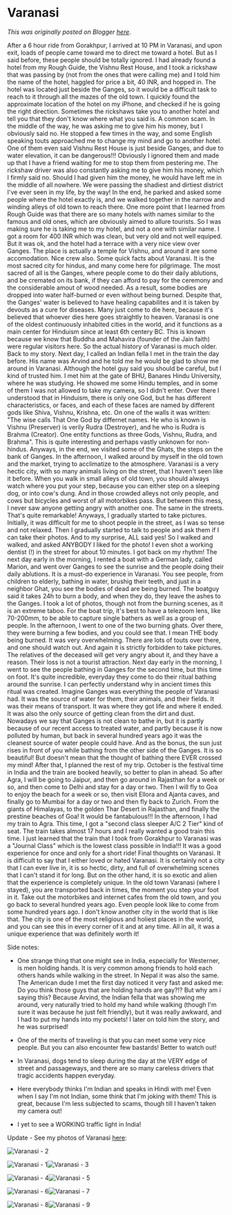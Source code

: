 # Varanasi

*This was originally posted on Blogger [here](https://photopensieve.blogspot.com/2011/10/varanasi.html)*.

After a 6 hour ride from Gorakhpur, I arrived at 10 PM in Varanasi, and upon exit, loads of people came toward me to direct me toward a hotel. But as I said before, these people should be totally ignored. I had already found a hotel from my Rough Guide, the Vishnu Rest House, and I took a rickshaw that was passing by (not from the ones that were calling me) and I told him the name of the hotel, haggled for price a bit, 40 INR, and hopped in. The hotel was located just beside the Ganges, so it would be a difficult task to reach to it through all the mazes of the old town. I quickly found the approximate location of the hotel on my iPhone, and checked if he is going the right direction. Sometimes the rickshaws take you to another hotel and tell you that they don't know where what you said is. A common scam. In the middle of the way, he was asking me to give him his money, but I obviously said no. He stopped a few times in the way, and some English speaking touts approached me to change my mind and go to another hotel. One of them even said Vishnu Rest House is just beside Ganges, and due to water elevation, it can be dangerous!!! Obviously I ignored them and made up that I have a friend waiting for me to stop them from pestering me. The rickshaw driver was also constantly asking me to give him his money, which I firmly said no. Should I had given him the money, he would have left me in the middle of all nowhere. We were passing the shadiest and dirtiest district I've ever seen in my life, by the way! In the end, he parked and asked some people where the hotel exactly is, and we walked together in the narrow and winding alleys of old town to reach there. One more point that I learned from Rough Guide was that there are so many hotels with names similar to the famous and old ones, which are obviously aimed to allure tourists. So I was making sure he is taking me to my hotel, and not a one with similar name. I got a room for 400 INR which was clean, but very old and not well equiped. But it was ok, and the hotel had a terrace with a very nice view over Ganges. The place is actually a temple for Vishnu, and around it are some accomodation. Nice crew also. 
Some quick facts about Varanasi. It is the most sacred city for hindus, and many come here for pilgrimage. The most sacred of all is the Ganges, where people come to do their daily ablutions, and be cremated on its bank, if they can afford to pay for the ceremony and the considerable amout of wood needed. As a result, some bodies are dropped into water half-burned or even without being burned. Despite that, the Ganges' water is believed to have healing capabilites and it is taken by devouts as a cure for diseases. Many just come to die here, because it's believed that whoever dies here goes straightly to heaven. Varanasi is one of the oldest continuously inhabited cities in the world, and it functions as a main center for Hinduism since at least 6th centery BC. This is known because we know that Buddha and Mahavira (founder of the Jain faith) were regular visitors here. So the actual history of Varanasi is much older. Back to my story. 
Next day, I called an Indian fella I met in the train the day before. His name was Arvind and he told me he would be glad to show me around in Varanasi. Although the hotel guy said you should be careful, but I kind of trusted him. I met him at the gate of BHU, Banares Hindu University, where he was studying. He showed me some Hindu temples, and in some of them I was not allowed to take my camera, so I didn't enter. Over there I understood that in Hinduism, there is only one God, but he has different characteristics, or faces, and each of these faces are named by different gods like Shiva, Vishnu, Krishna, etc. On one of the walls it was written: "The wise calls That One God by differnet names. He who is known is Vishnu (Preserver) is verily Rudra (Destroyer), and he who is Rudra is Brahma (Creator). One entity functions as three Gods, Vishnu, Rudra, and Brahma". This is quite interesting and perhaps vastly unknown for non-hindus. Anyways, in the end, we visited some of the Ghats, the steps on the bank of Ganges. In the afternoon, I walked around by myself in the old town and the market, trying to acclimatize to the atmosphere. Varanasi is a very hectic city, with so many animals living on the street, that I haven't seen like it before. When you walk in small alleys of old town, you should always watch where you put your step, because you can either step on a sleeping dog, or into cow's dung. And in those crowded alleys not only people, and cows but bicycles and worst of all motorbikes pass. But between this mess, I never saw anyone getting angry with another one. The same in the streets. That's quite remarkable! Anyways, I gradually started to take pictures. Initially, it was difficult for me to shoot people in the street, as I was so tense and not relaxed. Then I gradually started to talk to people and ask them if I can take their photos. And to my surprise, ALL said yes! So I walked and walked, and asked ANYBODY I liked for the photo! I even shot a working dentist (!) in the street for about 10 minutes. I got back on my rhythm! 
The next day early in the morning, I rented a boat with a German lady, called Marion, and went over Ganges to see the sunrise and the people doing their daily ablutions. It is a must-do experience in Varanasi. You see people, from children to elderly, bathing in water, brushig their teeth, and just in a neighbor Ghat, you see the bodies of dead are being burned. The boatguy said it takes 24h to burn a body, and when they do, they leave the ashes to the Ganges. I took a lot of photos, though not from the burning scenes, as it is an extreme taboo. For the boat trip, it's best to have a telezoom lens, like 70-200mm, to be able to capture single bathers as well as a group of people. 
In the afternoon, I went to one of the two burning ghats. Over there, they were burning a few bodies, and you could see that. I mean THE body being burned. It was very overwhelming. There are lots of touts over there, and one should watch out. And again it is strictly forbidden to take pictures. The relatives of the deceased will get very angry about it, and they have a reason. Their loss is not a tourist attraction. 
Next day early in the morning, I went to see the people bathing in Ganges for the second time, but this time on foot. It's quite incredible, everyday they come to do their ritual bathing around the sunrise. I can perfectly understand why in ancient times this ritual was created. Imagine Ganges was everything the people of Varanasi had. It was the source of water for them, their animals, and their fields. It was their means of transport. It was where they got life and where it ended. It was also the only source of getting clean from the dirt and dust. Nowadays we say that Ganges is not clean to bathe in, but it is partly because of our recent access to treated water, and partly because it is now polluted by human, but back in several hundred years ago it was the cleanest source of water people could have. And as the bonus, the sun just rises in front of you while bathing from the other side of the Ganges. It is so beautiful! But doesn't mean that the thought of bathing there EVER crossed my mind! 
After that, I planned the rest of my trip. October is the festival time in India and the train are booked heavily, so better to plan in ahead. So after Agra, I will be going to Jaipur, and then go around in Rajasthan for a week or so, and then come to Delhi and stay for a day or two. Then I will fly to Goa to enjoy the beach for a week or so, then visit Ellora and Ajanta caves, and finally go to Mumbai for a day or two and then fly back to Zurich. From the giants of Himalayas, to the golden Thar Desert in Rajasthan, and finally the prestine beaches of Goa! It would be fantabulous!!!
In the afternoon, I had my train to Agra. This time, I got a "second class sleeper A/C 2 Tier" kind of seat. The train takes almost 17 hours and I really wanted a good train this time. I just learned that the train that I took from Gorakhpur to Varanasi was a "Journal Class" which is the lowest class possible in India!!! It was a good experience for once and only for a short ride! 
Final thoughts on Varanasi. It is difficult to say that I either loved or hated Varanasi. It is certainly not a city that I can ever live in, it is so hectic, dirty, and full of overwhelming scenes that I can't stand it for long. But on the other hand, it is so exotic and alien that the experience is completely unique. In the old town Varanasi (where I stayed), you are transported back in times, the moment you step your foot in it. Take out the motorbikes and internet cafes from the old town, and you go back to several hundred years ago. Even people look like to come from some hundred years ago. I don't know another city in the world that is like that. The city is one of the most religious and holiest places in the world, and you can see this in every corner of it and at any time. All in all, it was a unique experience that was definitely worth it! 

Side notes: 

- One strange thing that one might see in India, especially for Westerner, is men holding hands. It is very common among friends to hold each others hands while walking in the street. In Nepal it was also the same. The American dude I met the first day noticed it very fast and asked me: Do you think those guys that are holding hands are gay?!? But why am i saying this? Because Arvind, the Indian fella that was showing me around, very naturally tried to hold my hand while walking (though I'm sure it was because he just felt friendly), but it was really awkward, and I had to put my hands into my pockets! I later on told him the story, and he was surprised! 

- One of the merits of traveling is that you can meet some very nice people. But you can also encounter few bastards! Better to watch out! 

- In Varanasi, dogs tend to sleep during the day at the VERY edge of street and passageways, and there are so many careless drivers that tragic accidents happen everyday. 

- Here everybody thinks I'm Indian and speaks in Hindi with me! Even when I say I'm not Indian, some think that I'm joking with them! This is great, because I'm less subjected to scams, though till I haven't taken my camera out! 

- I yet to see a WORKING traffic light in India!

Update - See my photos of Varanasi [here](http://www.flickr.com/photos/8413680@N08/sets/72157628042059286/):

![Varanasi - 2](http://farm7.static.flickr.com/6052/6308666770_310ba0afb5_s.jpg)

![Varanasi - 1](http://farm7.static.flickr.com/6220/6308666646_371bdebeba_s.jpg)![Varanasi - 3](http://farm7.static.flickr.com/6037/6308146305_987c319427_s.jpg)

![Varanasi - 4](http://farm7.static.flickr.com/6111/6308146519_2c52fb5101_s.jpg)![Varanasi - 5](http://farm7.static.flickr.com/6048/6308667334_4b8a0473e3_s.jpg)

![Varanasi - 6](http://farm7.static.flickr.com/6054/6308667560_daa6942651_s.jpg)![Varanasi - 7](http://farm7.static.flickr.com/6120/6308667714_413e8c74d5_s.jpg)

![Varanasi - 8](http://farm7.static.flickr.com/6219/6308667944_825c4f8a34_s.jpg)![Varanasi - 9](http://farm7.static.flickr.com/6040/6308668088_0a0234d886_s.jpg)